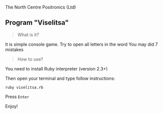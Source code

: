 The North Centre Positronics (Ltd)

Program "Viselitsa"
--------------------

>What is it?

It is simple console game. Try to open all letters in the word
You may did 7 mistakes



>How to use?

You need to install Ruby interpreter (version 2.3+)

Then open your terminal and type follow instructions:

```ruby viselitsa.rb```

Press `Enter`

Enjoy!



